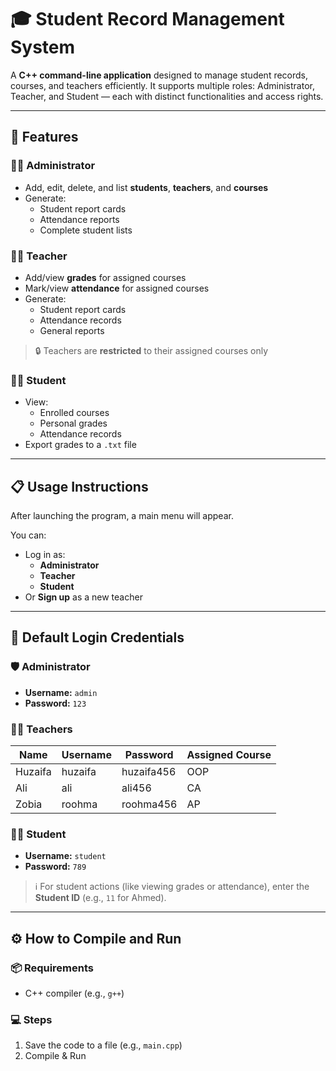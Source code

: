 # 🎓 Student Record Management System

A **C++ command-line application** designed to manage student records, courses, and teachers efficiently. It supports multiple roles: Administrator, Teacher, and Student — each with distinct functionalities and access rights.

---

## 📌 Features

### 👮‍♂️ Administrator
- Add, edit, delete, and list **students**, **teachers**, and **courses**
- Generate:
  - Student report cards
  - Attendance reports
  - Complete student lists

### 👨‍🏫 Teacher
- Add/view **grades** for assigned courses
- Mark/view **attendance** for assigned courses
- Generate:
  - Student report cards
  - Attendance records
  - General reports

> 🔒 Teachers are **restricted** to their assigned courses only

### 👨‍🎓 Student
- View:
  - Enrolled courses
  - Personal grades
  - Attendance records
- Export grades to a `.txt` file

---

## 📋 Usage Instructions

After launching the program, a main menu will appear.

You can:

- Log in as:
  - **Administrator**
  - **Teacher**
  - **Student**
- Or **Sign up** as a new teacher

---

## 🔐 Default Login Credentials

### 🛡️ Administrator
- **Username:** `admin`
- **Password:** `123`

### 👨‍🏫 Teachers

| Name    | Username | Password     | Assigned Course |
|---------|----------|--------------|-----------------|
| Huzaifa | huzaifa  | huzaifa456   | OOP             |
| Ali     | ali      | ali456       | CA              |
| Zobia   | roohma   | roohma456    | AP              |

### 👨‍🎓 Student
- **Username:** `student`
- **Password:** `789`

> ℹ️ For student actions (like viewing grades or attendance), enter the **Student ID** (e.g., `11` for Ahmed).

---

## ⚙️ How to Compile and Run

### 📦 Requirements
- C++ compiler (e.g., `g++`)

### 💻 Steps

1. Save the code to a file (e.g., `main.cpp`)
2. Compile & Run


